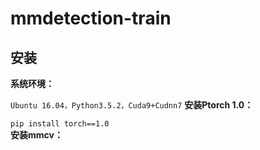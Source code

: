 # mmdetection-train
<h2>安装</h2>
<strong>系统环境：</strong><br>

`Ubuntu 16.04，Python3.5.2，Cuda9+Cudnn7`
<strong>安装Ptorch 1.0：</strong><br>

`pip install torch==1.0`<br>
<strong>安装mmcv：</strong><br>

